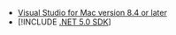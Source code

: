 * [Visual Studio for Mac version 8.4 or later](https://visualstudio.microsoft.com/vs/mac/)
* [!INCLUDE [.NET 5.0 SDK](~/includes/5.0-SDK.md)]
